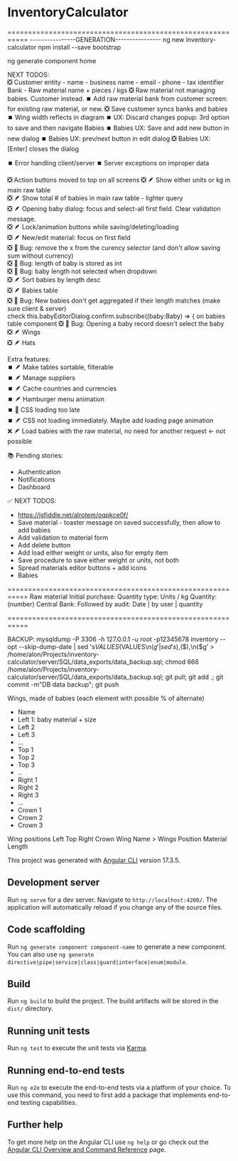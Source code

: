 # InventoryCalculator

===========================================================
----------------GENERATION----------------
ng new inventory-calculator
npm install --save bootstrap

ng generate component home

NEXT TODOS:     
❎ Customer entity
	- name
	- business name
	- email
	- phone
	- tax identifier
	Bank
	- Raw material name + pieces / kgs
❎ Raw material not managing babies. Customer instead.
⏹️ Add raw material bank from customer screen: for existing raw material, or new.
❎ Save customer syncs banks and babies
⏹️ Wing width reflects in diagram
⏹️ UX: Discard changes popup: 3rd option to save and then navigate
Babies
⏹️ Babies UX: Save and add new button in new dialog
⏹️ Babies UX: prev/next button in edit dialog
❎ Babies UX: [Enter] closes the dialog

⏹️ Error handling client/server
⏹️ Server exceptions on improper data

❎ Action buttons moved to top on all screens
❎ 🪶 Show either units or kg in main raw table     
❎ 🪶 Show total # of babies in main raw table - lighter query     
❎ 🪶 Opening baby dialog: focus and select-all first field. Clear validation message.     
❎ 🪶 Lock/animation buttons while saving/deleting/loading     
❎ 🪶 New/edit material: focus on first field     
❎ 🐞 Bug: remove the x from the curency selector (and don't allow saving sum without currency)     
❎ 🐞 Bug: length of baby is stored as int     
❎ 🐞 Bug: baby length not selected when dropdown     
❎ 🪶 Sort babies by length desc    
❎ 🪶 Babies table      
❎ 🐞 Bug: New babies don't get aggregated if their length matches (make sure client & server)     
            check this.babyEditorDialog.confirm.subscribe((baby:Baby) => { on babies table component
❎ 🐞 Bug: Opening a baby record doesn't select the baby    
❎ 🪶 Wings      
❎ 🪶 Hats      

Extra features:    
⏹️ 🪶 Make tables sortable, filterable     
⏹️ 🪶 Manage suppliers     
⏹️ 🪶 Cache countries and currencies     
⏹️ 🪶 Hamburger menu animation     
⏹️ 🐞 CSS loading too late     
⏹️ 🪶 CSS not loading immediately. Maybe add loading page animation     
❌ 🪶 Load babies with the raw material, no need for another request <- not possible     

📚 Pending stories:
- Authentication
- Notifications
- Dashboard

✅ NEXT TODOS:
+ https://jsfiddle.net/alrotem/oqpkce0f/
+ Save material - toaster message on saved successfully, then allow to add babies
+ Add validation to material form
+ Add delete button
+ Add load either weight or units, also for empty item
+ Save procedure to save either weight or units, not both
+ Spread materials editor buttons + add icons
+ Babies


===========================================================
Raw material
    Initial purchase: 
        Quantity type: Units / kg
        Quantity: (number)
    Central Bank: 
        Followed by audit:
            Date | by user | quantity


===========================================================

BACKUP:
mysqldump  -P 3306 -h 127.0.0.1 -u root -p12345678 inventory --opt --skip-dump-date | sed 's$VALUES ($VALUES\n($g' | sed 's$),($),\n($g' > /home/alon/Projects/inventory-calculator/server/SQL/data_exports/data_backup.sql; chmod 666 /home/alon/Projects/inventory-calculator/server/SQL/data_exports/data_backup.sql; git pull; git add .; git commit -m"DB data backup"; git push

Wings, made of babies (each element with possible % of alternate)
-	Name
-	Left 1: baby material + size
-	Left 2
-	Left 3
-	…
-	Top 1
-	Top 2
-	Top 3
-	..
-	Right 1
-	Right 2
-	Right 3
-	…
-	Crown 1
-	Crown 2
-	Crown 3

Wing positions
                Left
                Top
                Right
                Crown
Wing Name > Wings
                Position
                Material
                Length


This project was generated with [Angular CLI](https://github.com/angular/angular-cli) version 17.3.5.

## Development server

Run `ng serve` for a dev server. Navigate to `http://localhost:4200/`. The application will automatically reload if you change any of the source files.

## Code scaffolding

Run `ng generate component component-name` to generate a new component. You can also use `ng generate directive|pipe|service|class|guard|interface|enum|module`.

## Build

Run `ng build` to build the project. The build artifacts will be stored in the `dist/` directory.

## Running unit tests

Run `ng test` to execute the unit tests via [Karma](https://karma-runner.github.io).

## Running end-to-end tests

Run `ng e2e` to execute the end-to-end tests via a platform of your choice. To use this command, you need to first add a package that implements end-to-end testing capabilities.

## Further help

To get more help on the Angular CLI use `ng help` or go check out the [Angular CLI Overview and Command Reference](https://angular.io/cli) page.
